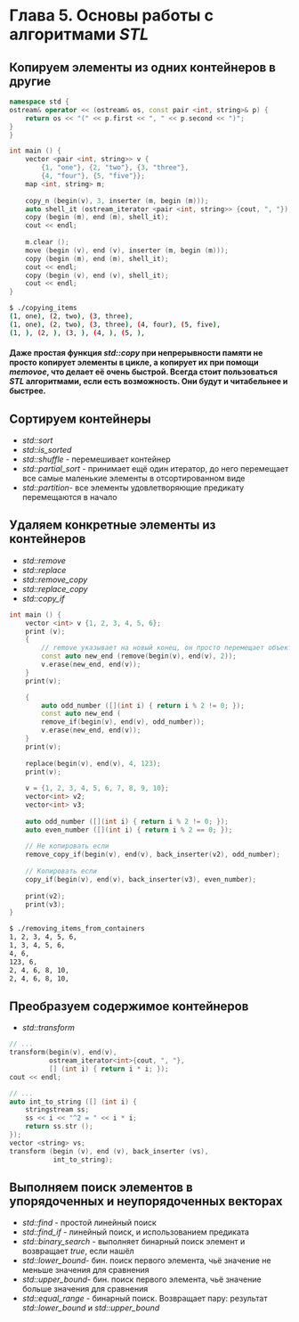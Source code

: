 # Глава 5. Основы работы с алгоритмами *STL*

## Копируем элементы из одних контейнеров в другие
```cpp
namespace std {
ostream& operator << (ostream& os, const pair <int, string>& p) {
    return os << "(" << p.first << ", " << p.second << ")";
}
}

int main () {
    vector <pair <int, string>> v {
        {1, "one"}, {2, "two"}, {3, "three"},
        {4, "four"}, {5, "five"}};
    map <int, string> m;
    
    copy_n (begin(v), 3, inserter (m, begin (m)));
    auto shell_it (ostream_iterator <pair <int, string>> {cout, ", "});
    copy (begin (m), end (m), shell_it);
    cout << endl;
    
    m.clear ();
    move (begin (v), end (v), inserter (m, begin (m)));
    copy (begin (m), end (m), shell_it);
    cout << endl;
    copy (begin (v), end (v), shell_it);
    cout << endl;
}
```
```bash
$ ./copying_items
(1, one), (2, two), (3, three),
(1, one), (2, two), (3, three), (4, four), (5, five),
(1, ), (2, ), (3, ), (4, ), (5, ),
```

#### Даже простая функция *std::copy* при непрерывности памяти не просто копирует элементы в цикле, а копирует их при помощи *memovoe*, что делает её очень быстрой. Всегда стоит пользоваться *STL* алгоритмами, если есть возможность. Они будут и читабельнее и **быстрее**.

## Сортируем контейнеры

* *std::sort*
* *std::is_sorted*
* *std::shuffle* - перемешивает контейнер
* *std::partial_sort* - принимает ещё один итератор, до него перемещает все самые маленькие элементы в отсортированном виде
* *std::partition*- все элементы удовлетворяющие предикату перемещаются в начало

## Удаляем конкретные элементы из контейнеров

* *std::remove*
* *std::replace*
* *std::remove_copy*
* *std::replace_copy*
* *std::copy_if*

```cpp
int main () {
    vector <int> v {1, 2, 3, 4, 5, 6};
    print (v);
    {
        // remove указывает на новый конец, он просто перемещает объекты
        const auto new_end (remove(begin(v), end(v), 2));
        v.erase(new_end, end(v));
    }
    print(v);

    {
        auto odd_number ([](int i) { return i % 2 != 0; });
        const auto new_end (
        remove_if(begin(v), end(v), odd_number));
        v.erase(new_end, end(v));
    }
    print(v);
    
    replace(begin(v), end(v), 4, 123);
    print(v);
    
    v = {1, 2, 3, 4, 5, 6, 7, 8, 9, 10};
    vector<int> v2;
    vector<int> v3;
    
    auto odd_number ([](int i) { return i % 2 != 0; });
    auto even_number ([](int i) { return i % 2 == 0; });
    
    // Не копировать если
    remove_copy_if(begin(v), end(v), back_inserter(v2), odd_number);
    
    // Копировать если
    copy_if(begin(v), end(v), back_inserter(v3), even_number);
    
    print(v2);
    print(v3);
}
```
```bash
$ ./removing_items_from_containers
1, 2, 3, 4, 5, 6,
1, 3, 4, 5, 6,
4, 6,
123, 6,
2, 4, 6, 8, 10,
2, 4, 6, 8, 10,
```

## Преобразуем содержимое контейнеров

* *std::transform*
```cpp
// ...
transform(begin(v), end(v),
          ostream_iterator<int>{cout, ", "},
          [] (int i) { return i * i; });
cout << endl;

// ...
auto int_to_string ([] (int i) {
    stringstream ss;
    ss << i << "^2 = " << i * i;
    return ss.str ();
});
vector <string> vs;
transform (begin (v), end (v), back_inserter (vs), 
           int_to_string);
```

## Выполняем поиск элементов в упорядоченных и неупорядоченных векторах
* *std::find* - простой линейный поиск
* *std::find_if* - линейный поиск, и использованием предиката
* *std::binary_search* - выполняет бинарный поиск элемент и возвращает *true*, если нашёл
* *std::lower_bound*- бин. поиск первого элемента, чьё значение не меньше значения для сравнения
* *std::upper_bound*- бин. поиск первого элемента, чьё значение больше значения для сравнения
* *std::equal_range* - бинарный поиск. Возвращает пару: результат *std::lower_bound* и *std::upper_bound*






































































































































